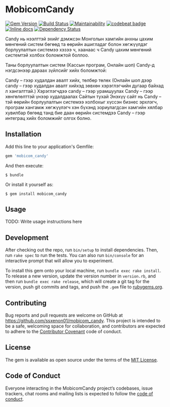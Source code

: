 # MobicomCandy

[![Gem Version](https://badge.fury.io/rb/mobicom_candy.svg)](https://badge.fury.io/rb/mobicom_candy) [![Build Status](https://travis-ci.org/ssxenon01/mobicom_candy.svg?branch=master)](https://travis-ci.org/ssxenon01/mobicom_candy)
[![Maintainability](https://api.codeclimate.com/v1/badges/afbec1dd7a17291317f5/maintainability)](https://codeclimate.com/github/ssxenon01/mobicom_candy/maintainability)
[![codebeat badge](https://codebeat.co/badges/d51c6f19-41bd-4778-9492-629a0601d40d)](https://codebeat.co/projects/github-com-ssxenon01-mobicom_candy-master)
[![Inline docs](http://inch-ci.org/github/ssxenon01/mobicom_candy.svg?branch=master)](http://inch-ci.org/github/ssxenon01/mobicom_candy)
[![Dependency Status](https://beta.gemnasium.com/badges/github.com/ssxenon01/mobicom_candy.svg)](https://beta.gemnasium.com/projects/github.com/ssxenon01/mobicom_candy)

Candy нь нээлттэй эхийг дэмжсэн Монголын хамгийн анхны цахим мөнгөний систем бөгөөд та өөрийн ашигладаг болон хөгжүүлдэг борлуулалтын системээ хэзээ ч, хаанаас ч Candy цахим мөнгөний системтэй холбох боломжтой боллоо.

Таны борлуулалтын систем (Кассын програм, Онлайн шоп) Сandy-д нэгдсэнээр дараах зүйлсийг хийх боломжтой:

Candy – гээр худалдан авалт хийх, төлбөр төлөх (Онлайн шоп дээр сandy – гээр худалдан авалт хийхэд зөвхөн хэрэглэгчийн дугаар байхад л хангалттай.)
Хэрэглэгчдээ сandy – гээр урамшуулах
Candy – гээр хөнгөлөлттэй үнээр худалдаалах
Сайтын тухай
Энэхүү сайт нь Сandy – тэй өөрийн борлуулалтын системээ холбохыг хүссэн бизнес эрхлэгч, програм хангамж хөгжүүлэгч хэн бүхэнд зориулагдсан хамгийн хялбар хувилбар бөгөөд танд бие даан өөрийн системдээ Сandy – гээр интеграц хийх боломжийг олгох болно.

## Installation

Add this line to your application's Gemfile:

```ruby
gem 'mobicom_candy'
```

And then execute:

    $ bundle

Or install it yourself as:

    $ gem install mobicom_candy

## Usage

TODO: Write usage instructions here

## Development

After checking out the repo, run `bin/setup` to install dependencies. Then, run `rake spec` to run the tests. You can also run `bin/console` for an interactive prompt that will allow you to experiment.

To install this gem onto your local machine, run `bundle exec rake install`. To release a new version, update the version number in `version.rb`, and then run `bundle exec rake release`, which will create a git tag for the version, push git commits and tags, and push the `.gem` file to [rubygems.org](https://rubygems.org).

## Contributing

Bug reports and pull requests are welcome on GitHub at https://github.com/ssxenon01/mobicom_candy. This project is intended to be a safe, welcoming space for collaboration, and contributors are expected to adhere to the [Contributor Covenant](http://contributor-covenant.org) code of conduct.

## License

The gem is available as open source under the terms of the [MIT License](https://opensource.org/licenses/MIT).

## Code of Conduct

Everyone interacting in the MobicomCandy project’s codebases, issue trackers, chat rooms and mailing lists is expected to follow the [code of conduct](https://github.com/[USERNAME]/mobicom_candy/blob/master/CODE_OF_CONDUCT.md).
